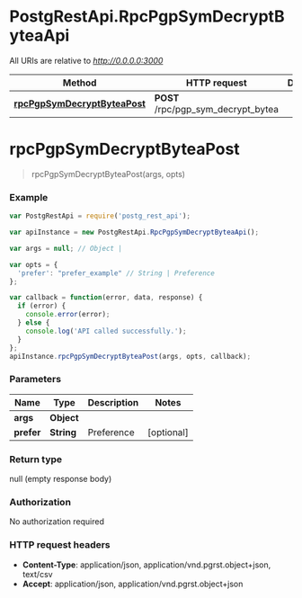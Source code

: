 # PostgRestApi.RpcPgpSymDecryptByteaApi

All URIs are relative to *http://0.0.0.0:3000*

Method | HTTP request | Description
------------- | ------------- | -------------
[**rpcPgpSymDecryptByteaPost**](RpcPgpSymDecryptByteaApi.md#rpcPgpSymDecryptByteaPost) | **POST** /rpc/pgp_sym_decrypt_bytea | 


<a name="rpcPgpSymDecryptByteaPost"></a>
# **rpcPgpSymDecryptByteaPost**
> rpcPgpSymDecryptByteaPost(args, opts)



### Example
```javascript
var PostgRestApi = require('postg_rest_api');

var apiInstance = new PostgRestApi.RpcPgpSymDecryptByteaApi();

var args = null; // Object | 

var opts = { 
  'prefer': "prefer_example" // String | Preference
};

var callback = function(error, data, response) {
  if (error) {
    console.error(error);
  } else {
    console.log('API called successfully.');
  }
};
apiInstance.rpcPgpSymDecryptByteaPost(args, opts, callback);
```

### Parameters

Name | Type | Description  | Notes
------------- | ------------- | ------------- | -------------
 **args** | **Object**|  | 
 **prefer** | **String**| Preference | [optional] 

### Return type

null (empty response body)

### Authorization

No authorization required

### HTTP request headers

 - **Content-Type**: application/json, application/vnd.pgrst.object+json, text/csv
 - **Accept**: application/json, application/vnd.pgrst.object+json

